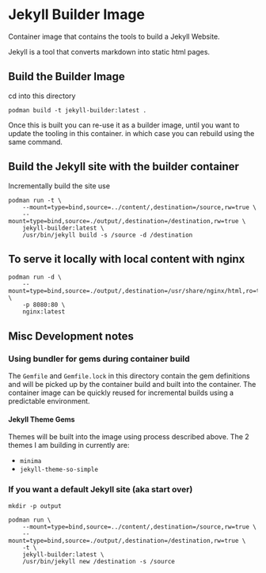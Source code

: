 # Jekyll Builder Image

Container image that contains the tools to build a Jekyll Website.

Jekyll is a tool that converts markdown into static html pages.

## Build the Builder Image

cd into this directory

```console
podman build -t jekyll-builder:latest .
```

Once this is built you can re-use it as a builder image, until you want to update the tooling in this container. in which case you can rebuild using the same command.

## Build the Jekyll site with the builder container

Incrementally build the site use

``` console
podman run -t \
    --mount=type=bind,source=../content/,destination=/source,rw=true \
    --mount=type=bind,source=./output/,destination=/destination,rw=true \
    jekyll-builder:latest \
    /usr/bin/jekyll build -s /source -d /destination
```

## To serve it locally with local content with nginx

```console
podman run -d \
    --mount=type=bind,source=./output/,destination=/usr/share/nginx/html,ro=true \
    -p 8080:80 \
    nginx:latest 
```

## Misc Development notes

### Using bundler for gems during container build

The `Gemfile` and `Gemfile.lock` in this directory contain the gem definitions and will be picked up by the container build and built into the container. The container image can be quickly reused for incremental builds using a predictable environment.

#### Jekyll Theme Gems

Themes will be built into the image using process described above. The 2 themes I am building in currently are:

* `minima`
* `jekyll-theme-so-simple`

### If you want a default Jekyll site (aka start over)

```console
mkdir -p output

podman run \
    --mount=type=bind,source=../content/,destination=/source,rw=true \
    --mount=type=bind,source=./output/,destination=/destination,rw=true \
    -t \
    jekyll-builder:latest \
    /usr/bin/jekyll new /destination -s /source
```